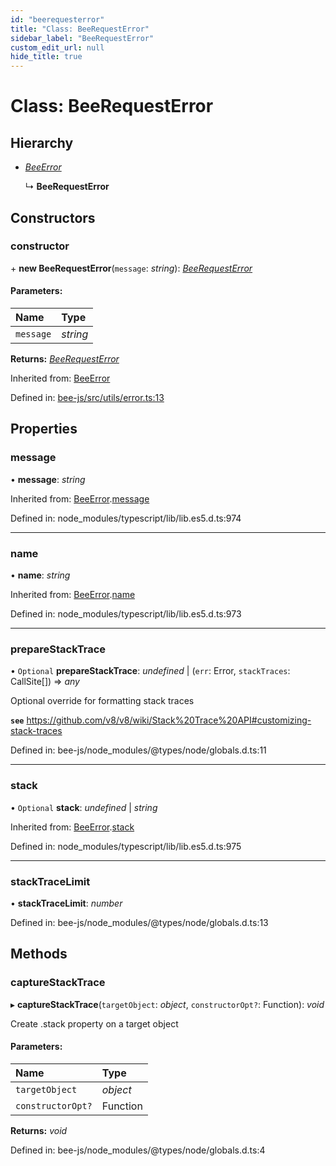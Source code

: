 ```yaml
---
id: "beerequesterror"
title: "Class: BeeRequestError"
sidebar_label: "BeeRequestError"
custom_edit_url: null
hide_title: true
---
```


# Class: BeeRequestError

## Hierarchy

* [*BeeError*](beeerror.md)

  ↳ **BeeRequestError**

## Constructors

### constructor

\+ **new BeeRequestError**(`message`: *string*): [*BeeRequestError*](beerequesterror.md)

#### Parameters:

Name | Type |
:------ | :------ |
`message` | *string* |

**Returns:** [*BeeRequestError*](beerequesterror.md)

Inherited from: [BeeError](beeerror.md)

Defined in: [bee-js/src/utils/error.ts:13](https://github.com/ethersphere/bee-js/blob/ce4d3fa/src/utils/error.ts#L13)

## Properties

### message

• **message**: *string*

Inherited from: [BeeError](beeerror.md).[message](beeerror.md#message)

Defined in: node_modules/typescript/lib/lib.es5.d.ts:974

___

### name

• **name**: *string*

Inherited from: [BeeError](beeerror.md).[name](beeerror.md#name)

Defined in: node_modules/typescript/lib/lib.es5.d.ts:973

___

### prepareStackTrace

• `Optional` **prepareStackTrace**: *undefined* \| (`err`: Error, `stackTraces`: CallSite[]) =\> *any*

Optional override for formatting stack traces

**`see`** https://github.com/v8/v8/wiki/Stack%20Trace%20API#customizing-stack-traces

Defined in: bee-js/node_modules/@types/node/globals.d.ts:11

___

### stack

• `Optional` **stack**: *undefined* \| *string*

Inherited from: [BeeError](beeerror.md).[stack](beeerror.md#stack)

Defined in: node_modules/typescript/lib/lib.es5.d.ts:975

___

### stackTraceLimit

• **stackTraceLimit**: *number*

Defined in: bee-js/node_modules/@types/node/globals.d.ts:13

## Methods

### captureStackTrace

▸ **captureStackTrace**(`targetObject`: *object*, `constructorOpt?`: Function): *void*

Create .stack property on a target object

#### Parameters:

Name | Type |
:------ | :------ |
`targetObject` | *object* |
`constructorOpt?` | Function |

**Returns:** *void*

Defined in: bee-js/node_modules/@types/node/globals.d.ts:4

